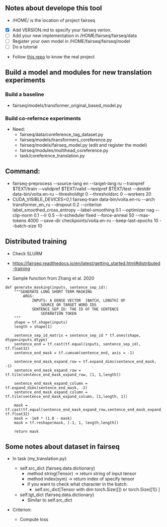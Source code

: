 ## Notes about develope this tool 
* /HOME/ is the location of project fairseq
* [x] Add VERSION.md to specify your fairseq verion.
* [ ] Add your new implementation in /HOME/fairseq/fairseq/data
* [ ] Register your own model in /HOME/fairseq/fairseq/model
* [ ] Do a tutorial 

* Follow [this repo](https://github.com/e-bug/pascal) to know the real project 

## Build a model and modules for new translation experiments
### Build a baseline
* fairseq/models/transformer_original_based_model.py
### Build co-refernce experiments
* Need:
  * fairseq/data/coreference_tag_dataset.py
  * fairseq/models/transformers_coreference.py
  * fairseq/models/fairseq_model.py (edit and register the model)
  * fairseq/modules/multihead_coreference.py
  * task/coreference_translation.py
## Command:
* fairseq-preprocess --source-lang en --target-lang ru --trainpref $TEXT/train --validpref $TEXT/valid --testpref $TEXT/test --destdir data-bin/voita.en-ru --thresholdtgt 0 --thresholdsrc 0 --workers 20
* CUDA_VISIBLE_DEVICES=0,1 fairseq-train data-bin/voita.en-ru --arch transformer_en_ru --dropout 0.2 --criterion label_smoothed_cross_entropy --label-smoothing 0.1 --optimizer nag --clip-norm 0.1 --lr 0.5 --lr-scheduler fixed --force-anneal 50 --max-tokens 4000 --save-dir checkpoints/voita.en-ru --keep-last-epochs 10 --batch-size 10

## Distributed training
* Check SLURM
* https://fairseq.readthedocs.io/en/latest/getting_started.html#distributed-training



* Sample function from Zhang et al. 2020
```
def generate_masking(inputs, sentence_sep_id):
	"""GENERATE LONG SHORT TERM MASKING
		ARGS:
			INPUTS: A DENSE VECTOR  [BATCH, LENGTH] OF
				SOURCE OR TARGET WORD IDS
			SENTENCE_SEP_ID: THE ID OF THE SENTENCE
				SEPARATION TOKEN
	"""
	shape = tf.shape(inputs)
	length = shape[1]
	
	sentence_sep_id_matrix = sentence_sep_id * tf.ones(shape, dtype=inputs.dtype)
	sentence_end = tf.cast(tf.equal(inputs, sentence_sep_id), tf.float32)
	sentence_end_mask = tf.cumsum(sentence_end, axis = -1)
	
	sentence_end_mask_expand_row = tf.expand_dims(sentence_end_mask, -1)
	sentence_end_mask_expand_row = tf.tile(sentence_end_mask_expand_row, [1, 1,length])
	
	sentence_end_mask_expand_column = tf.expand_dims(sentence_end_mask, -2)
	sentence_end_mask_expand_column = tf.tile(sentence_end_mask_expand_column, [1,length, 1])
	
	mask = tf.cast(tf.equal(sentence_end_mask_expand_row,sentence_end_mask_expand_column), tf.float32)
	mask = -1e9 * (1.0 - mask)
	mask = tf.reshape(mask, [-1, 1, length,length])
	
	return mask
```


## Some notes about dataset in fairseq
* In task (my_translation.py): 
  * self.src_dict (fairseq.data.dictionary)
    * method string(Tensor) -> return string of input tensor
    * method index(sym)  -> return index of specify tensor
    * if you want to check what character in the batch:
      * self.src_dict[Tensor with dim torch.Size([]) or torch.Size([1]) ]
  * self.tgt_dict (fairseq.data.dictionary)
    * Similar to self.src_dict

* Criterion:
  * Compute loss